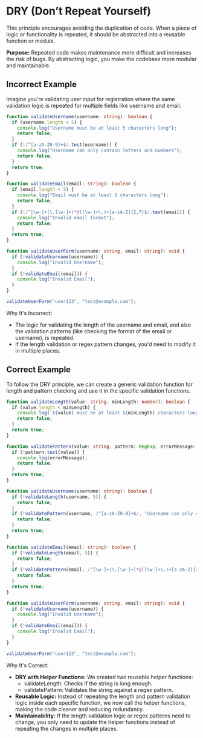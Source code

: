 # DRY (Don’t Repeat Yourself)

This principle encourages avoiding the duplication of code. When a piece of logic or functionality is repeated, it should be abstracted into a reusable function or module.

**Purpose:** Repeated code makes maintenance more difficult and increases the risk of bugs. By abstracting logic, you make the codebase more modular and maintainable.

## Incorrect Example

Imagine you're validating user input for registration where the same validation logic is repeated for multiple fields like username and email.

```ts
function validateUsername(username: string): boolean {
  if (username.length < 5) {
    console.log("Username must be at least 5 characters long");
    return false;
  }
  if (!/^[a-zA-Z0-9]+$/.test(username)) {
    console.log("Username can only contain letters and numbers");
    return false;
  }
  return true;
}

function validateEmail(email: string): boolean {
  if (email.length < 5) {
    console.log("Email must be at least 5 characters long");
    return false;
  }
  if (!/^[\w-]+(\.[\w-]+)*@([\w-]+\.)+[a-zA-Z]{2,7}$/.test(email)) {
    console.log("Invalid email format");
    return false;
  }
  return true;
}

function validateUserForm(username: string, email: string): void {
  if (!validateUsername(username)) {
    console.log("Invalid Username");
  }
  if (!validateEmail(email)) {
    console.log("Invalid Email");
  }
}

validateUserForm("user123", "test@example.com");
```

Why It's Incorrect:

- The logic for validating the length of the username and email, and also the validation patterns (like checking the format of the email or username), is repeated.
- If the length validation or regex pattern changes, you'd need to modify it in multiple places.

## Correct Example

To follow the DRY principle, we can create a generic validation function for length and pattern checking and use it in the specific validation functions.

```ts
function validateLength(value: string, minLength: number): boolean {
  if (value.length < minLength) {
    console.log(`${value} must be at least ${minLength} characters long`);
    return false;
  }
  return true;
}

function validatePattern(value: string, pattern: RegExp, errorMessage: string): boolean {
  if (!pattern.test(value)) {
    console.log(errorMessage);
    return false;
  }
  return true;
}

function validateUsername(username: string): boolean {
  if (!validateLength(username, 5)) {
    return false;
  }
  if (!validatePattern(username, /^[a-zA-Z0-9]+$/, "Username can only contain letters and numbers")) {
    return false;
  }
  return true;
}

function validateEmail(email: string): boolean {
  if (!validateLength(email, 5)) {
    return false;
  }
  if (!validatePattern(email, /^[\w-]+(\.[\w-]+)*@([\w-]+\.)+[a-zA-Z]{2,7}$/, "Invalid email format")) {
    return false;
  }
  return true;
}

function validateUserForm(username: string, email: string): void {
  if (!validateUsername(username)) {
    console.log("Invalid Username");
  }
  if (!validateEmail(email)) {
    console.log("Invalid Email");
  }
}

validateUserForm("user123", "test@example.com");
```

Why It's Correct:

- **DRY with Helper Functions:** We created two reusable helper functions:
  - validateLength: Checks if the string is long enough.
  - validatePattern: Validates the string against a regex pattern.
- **Reusable Logic:** Instead of repeating the length and pattern validation logic inside each specific function, we now call the helper functions, making the code cleaner and reducing redundancy.
- **Maintainability:** If the length validation logic or regex patterns need to change, you only need to update the helper functions instead of repeating the changes in multiple places.